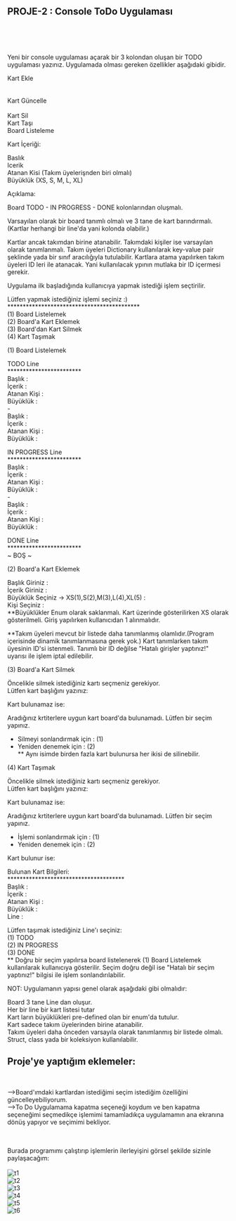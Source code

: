 <h2>PROJE-2 : Console ToDo Uygulaması</h2>
  <br><br><br>


Yeni bir console uygulaması açarak bir 3 kolondan oluşan bir TODO uygulaması yazınız. Uygulamada olması gereken özellikler aşağıdaki gibidir.<br>



Kart Ekle<br><br><br>
Kart Güncelle<br><br>
Kart Sil<br>
Kart Taşı<br>
Board Listeleme<br>


Kart İçeriği:<br>



Baslık<br>
Icerik<br>
Atanan Kisi (Takım üyelerişnden biri olmalı)<br>
Büyüklük (XS, S, M, L, XL)<br>


Açıklama:<br>



Board TODO - IN PROGRESS - DONE kolonlarından oluşmalı.<br>


Varsayılan olarak bir board tanımlı olmalı ve 3 tane de kart barındırmalı.(Kartlar herhangi bir line'da yani kolonda olabilir.)<br>


Kartlar ancak takımdan birine atanabilir. Takımdaki kişiler ise varsayılan olarak tanımlanmalı. Takım üyeleri Dictionary kullanılarak key-value pair şeklinde yada bir sınıf aracılığıyla tutulabilir. Kartlara atama yapılırken takım üyeleri ID leri ile atanacak. Yani kullanılacak ypının mutlaka bir ID içermesi gerekir.<br>


Uygulama ilk başladığında kullanıcıya yapmak istediği işlem seçtirilir.<br>


  Lütfen yapmak istediğiniz işlemi seçiniz :) <br>
  *******************************************<br>
  (1) Board Listelemek<br>
  (2) Board'a Kart Eklemek<br>
  (3) Board'dan Kart Silmek<br>
  (4) Kart Taşımak
<br>

(1) Board Listelemek<br>


 TODO Line<br>
 ************************<br>
 Başlık      :<br>
 İçerik      :<br>
 Atanan Kişi :<br>
 Büyüklük    :<br>
 -<br>
 Başlık      :<br>
 İçerik      :<br>
 Atanan Kişi :<br>
 Büyüklük    :<br>
 
 
 IN PROGRESS Line<br>
 ************************<br>
 Başlık      :<br>
 İçerik      :<br>
 Atanan Kişi :<br>
 Büyüklük    :<br>
 -<br>
 Başlık      :<br>
 İçerik      :<br>
 Atanan Kişi :<br>
 Büyüklük    :<br>


 DONE Line<br>
 ************************<br>
 ~ BOŞ ~<br>


(2) Board'a Kart Eklemek<br>


 Başlık Giriniz                                  :<br> 
 İçerik Giriniz                                  :<br>
 Büyüklük Seçiniz -> XS(1),S(2),M(3),L(4),XL(5)  :<br>
 Kişi Seçiniz                                    :<br>
**Büyüklükler Enum olarak saklanmalı. Kart üzerinde gösterilirken XS olarak gösterilmeli. Giriş yapılırken kullanıcıdan 1 alınmalıdır.<br>



**Takım üyeleri mevcut bir listede daha tanımlanmış olamlıdır.(Program içerisinde dinamik tanımlanmasına gerek yok.) Kart tanımlarken takım üyesinin ID'si istenmeli. Tanımlı bir ID değilse "Hatalı girişler yaptınız!" uyarısı ile işlem iptal edilebilir.<br>



(3) Board'a Kart Silmek<br>


 Öncelikle silmek istediğiniz kartı seçmeniz gerekiyor.<br>
 Lütfen kart başlığını yazınız:  <br>


Kart bulunamaz ise:<br>



 Aradığınız krtiterlere uygun kart board'da bulunamadı. Lütfen bir seçim yapınız.<br>
 * Silmeyi sonlandırmak için : (1)<br>
 * Yeniden denemek için : (2)<br>
** Aynı isimde birden fazla kart bulunursa her ikisi de silinebilir.<br>



(4) Kart Taşımak<br>


 Öncelikle silmek istediğiniz kartı seçmeniz gerekiyor.<br>
 Lütfen kart başlığını yazınız:  <br>


Kart bulunamaz ise:<br>



 Aradığınız krtiterlere uygun kart board'da bulunamadı. Lütfen bir seçim yapınız.<br>
 * İşlemi sonlandırmak için : (1)<br>
 * Yeniden denemek için : (2)<br>


Kart bulunur ise:<br>



 Bulunan Kart Bilgileri:<br>
 **************************************<br>
 Başlık      :<br>
 İçerik      :<br>
 Atanan Kişi :<br>
 Büyüklük    :<br>
 Line        :<br>

 Lütfen taşımak istediğiniz Line'ı seçiniz: <br>
 (1) TODO<br>
 (2) IN PROGRESS<br>
 (3) DONE<br>
** Doğru bir seçim yapılırsa board listelenerek (1) Board Listelemek kullanılarak kullanıcıya gösterilir. Seçim doğru değil ise "Hatalı bir seçim yaptınız!" bilgisi ile işlem sonlandırılabilir.<br>


NOT: Uygulamanın yapısı genel olarak aşağıdaki gibi olmalıdır:<br>


Board 3 tane Line dan oluşur.<br>
Her bir line bir kart listesi tutar<br>
Kart ların büyüklükleri pre-defined olan bir enum'da tutulur.<br>
Kart sadece takım üyelerinden birine atanabilir.<br>
Takım üyeleri daha önceden varsayıla olarak tanımlanmış bir listede olmalı. Struct, class yada bir koleksiyon kullanılabilir.<br>


<h2>Proje'ye yaptığım eklemeler:</h2><br>

-->Board'ımdaki kartlardan istediğimi seçim istediğim özelliğini güncelleyebiliyorum.<br>
-->To Do Uygulamama kapatma seçeneği koydum ve ben kapatma seçeneğimi seçmedikçe işlemimi tamamladıkça uygulamamın ana ekranına dönüş yapıyor ve seçimimi bekliyor.<br><br><br>

Burada programımı çalıştırıp işlemlerin ilerleyişini görsel şekilde sizinle paylaşacağım:<br><br>
![t1](https://user-images.githubusercontent.com/89224500/154561704-c8b892fb-eb6f-4cdf-bb2b-a16fd6247f74.png)
<br>
![t2](https://user-images.githubusercontent.com/89224500/154561715-656c8a61-b340-4da1-83bf-6c91b4868d88.png)
<br>
![t3](https://user-images.githubusercontent.com/89224500/154561725-da7f6374-b6ed-4014-939f-567eeda40fcf.png)
<br>
![t4](https://user-images.githubusercontent.com/89224500/154561750-77fab7f1-cbd0-4f87-8008-a0ba59767fed.png)
<br>
![t5](https://user-images.githubusercontent.com/89224500/154561765-89fd3782-fa4b-4ac7-845b-b8ccedf9d229.png)
<br>
![t6](https://user-images.githubusercontent.com/89224500/154561796-64da5c33-be1e-4574-8d50-e95b22cb29ee.png)
<br>

